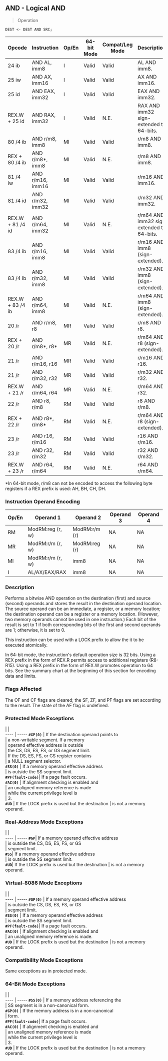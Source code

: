 ## AND - Logical AND

> Operation

``` slim
DEST <- DEST AND SRC;

```

 Opcode          | Instruction     | Op/En| 64-bit Mode| Compat/Leg Mode| Description                              
 ---  | --- | --- | --- | --- | ---
 24 ib           | AND AL, imm8    | I    | Valid      | Valid          | AL AND imm8.                             
 25 iw           | AND AX, imm16   | I    | Valid      | Valid          | AX AND imm16.                            
 25 id           | AND EAX, imm32  | I    | Valid      | Valid          | EAX AND imm32.                           
 REX.W + 25 id   | AND RAX, imm32  | I    | Valid      | N.E.           | RAX AND imm32 sign-extended to 64-bits.  
 80 /4 ib        | AND r/m8, imm8  | MI   | Valid      | Valid          | r/m8 AND imm8.                           
 REX + 80 /4 ib  | AND r/m8*, imm8 | MI   | Valid      | N.E.           | r/m8 AND imm8.                           
 81 /4 iw        | AND r/m16, imm16| MI   | Valid      | Valid          | r/m16 AND imm16.                         
 81 /4 id        | AND r/m32, imm32| MI   | Valid      | Valid          | r/m32 AND imm32.                         
 REX.W + 81 /4 id| AND r/m64, imm32| MI   | Valid      | N.E.           | r/m64 AND imm32 sign extended to 64-bits.
 83 /4 ib        | AND r/m16, imm8 | MI   | Valid      | Valid          | r/m16 AND imm8 (sign-extended).          
 83 /4 ib        | AND r/m32, imm8 | MI   | Valid      | Valid          | r/m32 AND imm8 (sign-extended).          
 REX.W + 83 /4 ib| AND r/m64, imm8 | MI   | Valid      | N.E.           | r/m64 AND imm8 (sign-extended).          
 20 /r           | AND r/m8, r8    | MR   | Valid      | Valid          | r/m8 AND r8.                             
 REX + 20 /r     | AND r/m8*, r8*  | MR   | Valid      | N.E.           | r/m64 AND r8 (sign-extended).            
 21 /r           | AND r/m16, r16  | MR   | Valid      | Valid          | r/m16 AND r16.                           
 21 /r           | AND r/m32, r32  | MR   | Valid      | Valid          | r/m32 AND r32.                           
 REX.W + 21 /r   | AND r/m64, r64  | MR   | Valid      | N.E.           | r/m64 AND r32.                           
 22 /r           | AND r8, r/m8    | RM   | Valid      | Valid          | r8 AND r/m8.                             
 REX + 22 /r     | AND r8*, r/m8*  | RM   | Valid      | N.E.           | r/m64 AND r8 (sign-extended).            
 23 /r           | AND r16, r/m16  | RM   | Valid      | Valid          | r16 AND r/m16.                           
 23 /r           | AND r32, r/m32  | RM   | Valid      | Valid          | r32 AND r/m32.                           
 REX.W + 23 /r   | AND r64, r/m64  | RM   | Valid      | N.E.           | r64 AND r/m64.                           
<aside class="notification">
*In 64-bit mode, r/m8 can not be encoded to access the following byte
registers if a REX prefix is used: AH, BH, CH, DH.
</aside>


### Instruction Operand Encoding
 Op/En| Operand 1       | Operand 2    | Operand 3| Operand 4
 ---  | --- | --- | --- | ---
 RM   | ModRM:reg (r, w)| ModRM:r/m (r)| NA       | NA       
 MR   | ModRM:r/m (r, w)| ModRM:reg (r)| NA       | NA       
 MI   | ModRM:r/m (r, w)| imm8         | NA       | NA       
 I    | AL/AX/EAX/RAX   | imm8         | NA       | NA       

### Description
Performs a bitwise AND operation on the destination (first) and source (second)
operands and stores the result in the destination operand location. The source
operand can be an immediate, a register, or a memory location; the destination
operand can be a register or a memory location. (However, two memory operands
cannot be used in one instruction.) Each bit of the result is set to 1 if both
corresponding bits of the first and second operands are 1; otherwise, it is
set to 0.

This instruction can be used with a LOCK prefix to allow the it to be executed
atomically.

In 64-bit mode, the instruction's default operation size is 32 bits. Using a
REX prefix in the form of REX.R permits access to additional registers (R8-R15).
Using a REX prefix in the form of REX.W promotes operation to 64 bits. See the
summary chart at the beginning of this section for encoding data and limits.



### Flags Affected
The OF and CF flags are cleared; the SF, ZF, and PF flags are set according
to the result. The state of the AF flag is undefined.


### Protected Mode Exceptions
   | |  
---- | -----
 **``#GP(0)``**         | If the destination operand points to          
                | a non-writable segment. If a memory           
                | operand effective address is outside          
                | the CS, DS, ES, FS, or GS segment limit.      
                | If the DS, ES, FS, or GS register contains    
                | a NULL segment selector.                      
 **``#SS(0)``**         | If a memory operand effective address         
                | is outside the SS segment limit.              
 **``#PF(fault-code)``**| If a page fault occurs.                       
 **``#AC(0)``**         | If alignment checking is enabled and          
                | an unaligned memory reference is made         
                | while the current privilege level is          
                | 3.                                            
 **``#UD``**            | If the LOCK prefix is used but the destination
                | is not a memory operand.                      

### Real-Address Mode Exceptions
   | |  
---- | -----
 **``#GP``**| If a memory operand effective address         
    | is outside the CS, DS, ES, FS, or GS          
    | segment limit.                                
 **``#SS``**| If a memory operand effective address         
    | is outside the SS segment limit.              
 **``#UD``**| If the LOCK prefix is used but the destination
    | is not a memory operand.                      

### Virtual-8086 Mode Exceptions
   | |  
---- | -----
 **``#GP(0)``**         | If a memory operand effective address         
                | is outside the CS, DS, ES, FS, or GS          
                | segment limit.                                
 **``#SS(0)``**         | If a memory operand effective address         
                | is outside the SS segment limit.              
 **``#PF(fault-code)``**| If a page fault occurs.                       
 **``#AC(0)``**         | If alignment checking is enabled and          
                | an unaligned memory reference is made.        
 **``#UD``**            | If the LOCK prefix is used but the destination
                | is not a memory operand.                      

### Compatibility Mode Exceptions
Same exceptions as in protected mode.


### 64-Bit Mode Exceptions
   | |  
---- | -----
 **``#SS(0)``**         | If a memory address referencing the           
                | SS segment is in a non-canonical form.        
 **``#GP(0)``**         | If the memory address is in a non-canonical   
                | form.                                         
 **``#PF(fault-code)``**| If a page fault occurs.                       
 **``#AC(0)``**         | If alignment checking is enabled and          
                | an unaligned memory reference is made         
                | while the current privilege level is          
                | 3.                                            
 **``#UD``**            | If the LOCK prefix is used but the destination
                | is not a memory operand.                      
